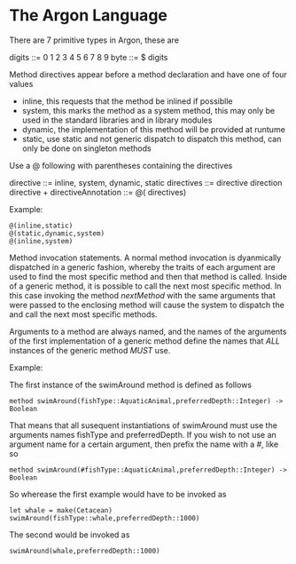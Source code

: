 #  The Argon Language

There are 7 primitive types in Argon, these are

digits ::= 0 1 2 3 4 5 6 7 8 9
byte ::= $ digits

Method directives appear before a method declaration and have one of four values

* inline, this requests that the method be inlined if possiblle
* system, this marks the method as a system method, this may only be used in the standard libraries and in library modules
* dynamic, the implementation of this method will be provided at runtume
* static, use static and not generic dispatch to dispatch this method, can only be done on singleton methods

Use a @ following with parentheses containing the directives

directive ::= inline, system, dynamic, static
directives ::= directive direction directive +
directiveAnnotation ::= @( directives)

Example:

    @(inline,static)
    @(static,dynamic,system)
    @(inline,system)

Method invocation statements. A normal method invocation is dyanmically dispatched in a generic fashion,
whereby the traits of each argument are used to find the most specific method and then that method is
called. Inside of a generic method, it is possible to call the next most specific method. In this case invoking the
method *nextMethod* with the same arguments that were passed to the enclosing method will cause the
system to dispatch the and call the next most specific methods.

Arguments to a method are always named, and the names of the arguments of the first implementation 
of a generic method define the names that *ALL* instances of the generic method *MUST* use.

Example:

The first instance of the swimAround method is defined as follows

    method swimAround(fishType::AquaticAnimal,preferredDepth::Integer) -> Boolean
    
That means that all susequent instantiations of swimAround must use the arguments names fishType and preferredDepth.
If you wish to not use an argument name for a certain argument, then prefix the name with a  #, like so

    method swimAround(#fishType::AquaticAnimal,preferredDepth::Integer) -> Boolean
    
So wherease the first example would have to be invoked as

    let whale = make(Cetacean)
    swimAround(fishType::whale,preferredDepth::1000)
    
The second would be invoked as

    swimAround(whale,preferredDepth::1000)
